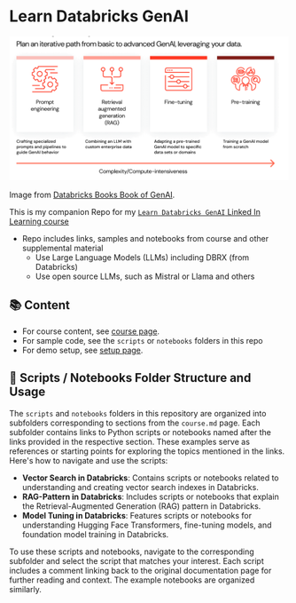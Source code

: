 # Learn Databricks GenAI

<img src="https://github.com/lynnlangit/learn-databricks-genai/blob/main/images/db-lifecycle.png" width=800>

Image from [Databricks Books Book of GenAI](https://www.databricks.com/resources/ebook/big-book-generative-ai).

This is my companion Repo for my [`Learn Databricks GenAI` Linked In Learning course](https://www.linkedin.com/learning/learn-databricks-genai) 
- Repo includes links, samples and notebooks from course and other supplemental material
  - Use Large Language Models (LLMs) including DBRX (from Databricks) 
  - Use open source LLMs, such as Mistral or Llama and others

## 📚 Content

- For course content, see [course page](course.md).
- For sample code, see the `scripts` or `notebooks` folders in this repo
- For demo setup, see [setup page](https://github.com/lynnlangit/learn-databricks-genai/blob/main/SETUP.md).

## 📁 Scripts / Notebooks Folder Structure and Usage

The `scripts` and `notebooks` folders in this repository are organized into subfolders corresponding to sections from the `course.md` page. Each subfolder contains links to Python scripts or notebooks named after the links provided in the respective section. These examples serve as references or starting points for exploring the topics mentioned in the links. Here's how to navigate and use the scripts:

- **Vector Search in Databricks**: Contains scripts or notebooks related to understanding and creating vector search indexes in Databricks.
- **RAG-Pattern in Databricks**: Includes scripts or notebooks that explain the Retrieval-Augmented Generation (RAG) pattern in Databricks.
- **Model Tuning in Databricks**: Features scripts or notebooks for understanding Hugging Face Transformers, fine-tuning models, and foundation model training in Databricks.

To use these scripts and notebooks, navigate to the corresponding subfolder and select the script that matches your interest. Each script includes a comment linking back to the original documentation page for further reading and context. The example notebooks are organized similarly.
